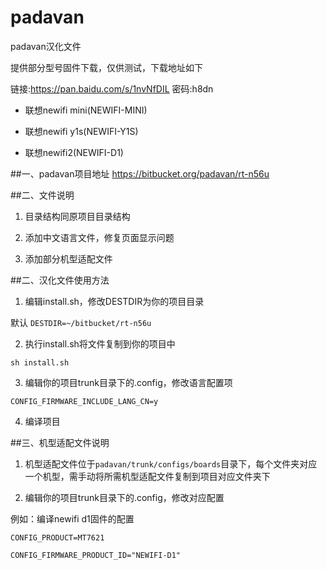 # padavan
padavan汉化文件

提供部分型号固件下载，仅供测试，下载地址如下

 链接:https://pan.baidu.com/s/1nvNfDIL 密码:h8dn

- 联想newifi mini(NEWIFI-MINI)

- 联想newifi y1s(NEWIFI-Y1S)

- 联想newifi2(NEWIFI-D1)

##一、padavan项目地址
https://bitbucket.org/padavan/rt-n56u

##二、文件说明

1. 目录结构同原项目目录结构

2. 添加中文语言文件，修复页面显示问题

3. 添加部分机型适配文件

##二、汉化文件使用方法

1. 编辑install.sh，修改DESTDIR为你的项目目录

 默认 `DESTDIR=~/bitbucket/rt-n56u`

2. 执行install.sh将文件复制到你的项目中

 `sh install.sh`

3. 编辑你的项目trunk目录下的.config，修改语言配置项

 `CONFIG_FIRMWARE_INCLUDE_LANG_CN=y`

4. 编译项目

##三、机型适配文件说明

1. 机型适配文件位于`padavan/trunk/configs/boards`目录下，每个文件夹对应一个机型，需手动将所需机型适配文件复制到项目对应文件夹下

2. 编辑你的项目trunk目录下的.config，修改对应配置
 
 例如：编译newifi d1固件的配置

 `CONFIG_PRODUCT=MT7621`
 
 `CONFIG_FIRMWARE_PRODUCT_ID="NEWIFI-D1"`
